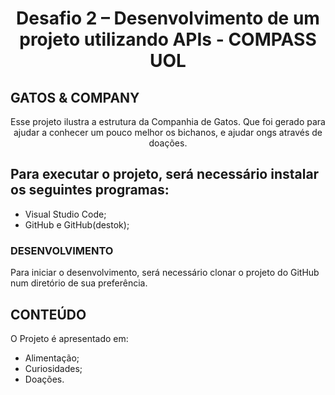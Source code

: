 <h1 align="center"> Desafio 2 – Desenvolvimento de um projeto utilizando APIs - COMPASS UOL</h1> 

## GATOS & COMPANY
    
<p align="center">Esse projeto ilustra a estrutura da Companhia de Gatos. Que foi gerado para ajudar a conhecer um pouco melhor os bichanos, e ajudar ongs através de doações.</p>


## Para executar o projeto, será necessário instalar os seguintes programas:
- Visual Studio Code;
- GitHub e GitHub(destok); </p>


### DESENVOLVIMENTO

Para iniciar o desenvolvimento, será necessário clonar o projeto do GitHub num diretório de sua preferência.

## CONTEÚDO
O Projeto é apresentado em:

- Alimentação;
- Curiosidades;
- Doações.